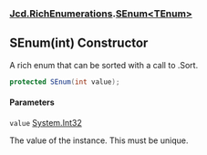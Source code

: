 ### [Jcd.RichEnumerations](Jcd.RichEnumerations.md 'Jcd.RichEnumerations').[SEnum&lt;TEnum&gt;](Jcd.RichEnumerations.SEnum_TEnum_.md 'Jcd.RichEnumerations.SEnum<TEnum>')

## SEnum(int) Constructor

A rich enum that can be sorted with a call to .Sort.

```csharp
protected SEnum(int value);
```
#### Parameters

<a name='Jcd.RichEnumerations.SEnum_TEnum_.SEnum(int).value'></a>

`value` [System.Int32](https://docs.microsoft.com/en-us/dotnet/api/System.Int32 'System.Int32')

The value of the instance. This must be unique.